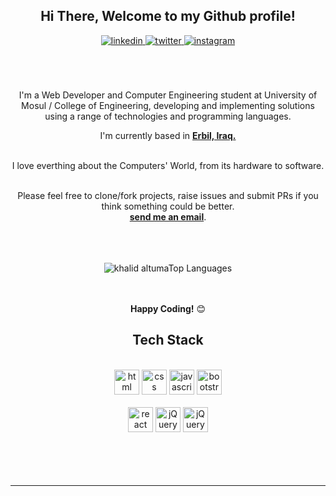 
<div align="center">
<h2> Hi There, Welcome to my Github profile!</h2>
<a href="https://linkedin.com/in/khalid-altuma" target="_blank">
<img src=https://img.shields.io/badge/linkedin-%2300acee.svg?color=405DE6&style=for-the-badge&logo=linkedin&logoColor=white alt=linkedin style="margin-bottom: 5px;" />
</a>
<a href="https://twitter.com/khalid-altuma" target="_blank">
<img src=https://img.shields.io/badge/twitter-%2300acee.svg?color=1DA1F2&style=for-the-badge&logo=twitter&logoColor=white alt=twitter style="margin-bottom: 5px;" />
</a>
<a href="https://instagram.com/khalid_altuma" target="_blank">
<img src=https://img.shields.io/badge/instagram-%ff5851db.svg?color=C13584&style=for-the-badge&logo=instagram&logoColor=white alt=instagram style="margin-bottom: 5px;" />
</a>
<br />
<br />
<br />
<br />

I'm a Web Developer and Computer Engineering student at University of Mosul / College of Engineering, developing and implementing solutions using a range of technologies and programming languages.
<br />

I'm currently based in **[Erbil, Iraq.](https://www.google.com/maps/place/Erbil/@36.1974139,43.9389233,12z/data=!3m1!4b1!4m5!3m4!1s0x400722fe13443461:0x3e01d63391de79d1!8m2!3d36.190073!4d43.9930303)**

<br />
I love everthing about the Computers' World, from its hardware to software.
<br />
<br />

Please feel free to clone/fork projects, raise issues and submit PRs if you think something could be better.<br />
<a href="Khalid.a.tuma@gmail.com"><b>send me an email</b></a>.
<br />
<br />


<br />
<br />
<img src="https://github-readme-stats.vercel.app/api/top-langs/?username=khalid-altuma&layout=compact&theme=dark&bg_color=0A0A0A" alt="khalid altumaTop Languages"/>
<br />
<br />
<br />

**Happy Coding!** 😊

</div>

<div align="center">

## Tech Stack

<br />
<a margin="10" href="https://developer.mozilla.org/en-US/docs/Web/HTML" target="_blank"><img margin="10px" height="40" src="https://github.com/abdoachhoubi/abdoachhoubi/blob/main/svgs/html.svg" alt="html"></a>
<a margin="10" href="https://developer.mozilla.org/en-US/docs/Web/CSS" target="_blank"><img margin="10px" height="40" src="https://github.com/abdoachhoubi/abdoachhoubi/blob/main/svgs/css.svg" alt="css"></a>
<a margin="10" href="https://developer.mozilla.org/en-US/docs/Web/JavaScript" target="_blank"><img margin="10px" height="40" src="https://github.com/abdoachhoubi/abdoachhoubi/blob/main/svgs/javascript.svg" alt="javascript"></a>
<a margin="10" href="https://getbootstrap.com" target="_blank"><img margin="10px" height="40" src="https://github.com/abdoachhoubi/abdoachhoubi/blob/main/svgs/bootstrap.svg" alt="bootstrap"></a>

<br />
<br />
<a margin="10" href="https://reactjs.org" target="_blank"><img margin="10px" height="40" src="https://github.com/abdoachhoubi/abdoachhoubi/blob/main/svgs/react.svg" alt="react"></a>
<a margin="10" href="https://jquery.com" target="_blank"><img margin="10px" height="40" src="https://upload.wikimedia.org/wikipedia/commons/f/fd/JQuery-Logo.svg" alt="jQuery"></a>
<a margin="10" href="https://www.mysql.com" target="_blank"><img margin="10px" height="40" src="https://www.vectorlogo.zone/util/preview.html?image=/logos/mysql/mysql-official.svg" alt="jQuery"></a>
<br />
<br />

</div>
<br />
<br />

<div align="center">
<br />

---
